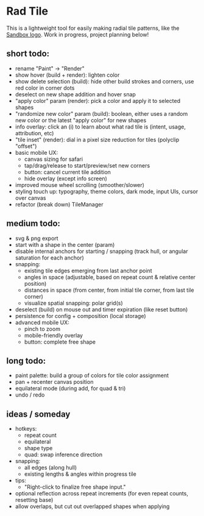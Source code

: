# Rad Tile

This is a lightweight tool for easily making radial tile patterns, like the [Sandbox logo](https://sandbox.is). Work in progress, project planning below!

## short todo:

-   rename "Paint" -> "Render"
-   show hover (build + render): lighten color
-   show delete selection (build): hide other build strokes and corners, use red color in corner dots
-   deselect on new shape addition and hover snap
-   "apply color" param (render): pick a color and apply it to selected shapes
-   "randomize new color" param (build): boolean, either uses a random new color or the latest "apply color" for new shapes
-   info overlay: click an (i) to learn about what rad tile is (intent, usage, attribution, etc)
-   "tile inset" (render): dial in a pixel size reduction for tiles (polyclip "offset")
-   basic mobile UX:
    -   canvas sizing for safari
    -   tap/drag/release to start/preview/set new corners
    -   button: cancel current tile addition
    -   hide overlay (except info screen)
-   improved mouse wheel scrolling (smoother/slower)
-   styling touch up: typography, theme colors, dark mode, input UIs, cursor over canvas
-   refactor (break down) TileManager

## medium todo:

-   svg & png export
-   start with a shape in the center (param)
-   disable internal anchors for starting / snapping (track hull, or angular saturation for each anchor)
-   snapping:
    -   existing tile edges emerging from last anchor point
    -   angles in space (adjustable, based on repeat count & relative center position)
    -   distances in space (from center, from initial tile corner, from last tile corner)
    -   visualize spatial snapping: polar grid(s)
-   deselect (build) on mouse out and timer expiration (like reset button)
-   persistence for config + composition (local storage)
-   advanced mobile UX:
    -   pinch to zoom
    -   mobile-friendly overlay
    -   button: complete free shape

## long todo:

-   paint palette: build a group of colors for tile color assignment
-   pan + recenter canvas position
-   equilateral mode (during add, for quad & tri)
-   undo / redo

## ideas / someday

-   hotkeys:
    -   repeat count
    -   equilateral
    -   shape type
    -   quad: swap inference direction
-   snapping:
    -   all edges (along hull)
    -   existing lengths & angles within progress tile
-   tips:
    -   "Right-click to finalize free shape input."
-   optional reflection across repeat increments (for even repeat counts, resetting base)
-   allow overlaps, but cut out overlapped shapes when applying
